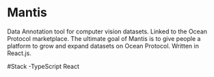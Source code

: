 # Mantis
Data Annotation tool for computer vision datasets. Linked to the Ocean Protocol marketplace. The ultimate goal of Mantis is to give people a platform to grow and expand datasets on Ocean Protocol. Written in React.js.

#Stack
-TypeScript React
